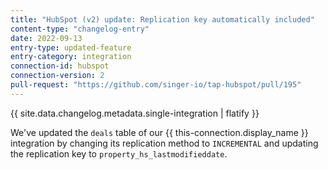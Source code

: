 ```yaml
---
title: "HubSpot (v2) update: Replication key automatically included"
content-type: "changelog-entry"
date: 2022-09-13
entry-type: updated-feature
entry-category: integration
connection-id: hubspot
connection-version: 2
pull-request: "https://github.com/singer-io/tap-hubspot/pull/195"
---
```

{{ site.data.changelog.metadata.single-integration | flatify }}

We've updated the `deals` table of our {{ this-connection.display_name }} integration by changing its replication method to `INCREMENTAL` and updating the replication key to `property_hs_lastmodifieddate`.